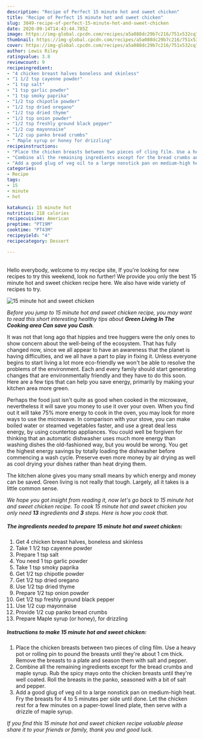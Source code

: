 ```yaml
---
description: "Recipe of Perfect 15 minute hot and sweet chicken"
title: "Recipe of Perfect 15 minute hot and sweet chicken"
slug: 3849-recipe-of-perfect-15-minute-hot-and-sweet-chicken
date: 2020-09-14T14:43:44.785Z
image: https://img-global.cpcdn.com/recipes/a5a088dc29b7c216/751x532cq70/15-minute-hot-and-sweet-chicken-recipe-main-photo.jpg
thumbnail: https://img-global.cpcdn.com/recipes/a5a088dc29b7c216/751x532cq70/15-minute-hot-and-sweet-chicken-recipe-main-photo.jpg
cover: https://img-global.cpcdn.com/recipes/a5a088dc29b7c216/751x532cq70/15-minute-hot-and-sweet-chicken-recipe-main-photo.jpg
author: Lewis Riley
ratingvalue: 3.8
reviewcount: 9
recipeingredient:
- "4 chicken breast halves boneless and skinless"
- "1 1/2 tsp cayenne powder"
- "1 tsp salt"
- "1 tsp garlic powder"
- "1 tsp smoky paprika"
- "1/2 tsp chipotle powder"
- "1/2 tsp dried oregano"
- "1/2 tsp dried thyme"
- "1/2 tsp onion powder"
- "1/2 tsp freshly ground black pepper"
- "1/2 cup mayonnaise"
- "1/2 cup panko bread crumbs"
- " Maple syrup or honey for drizzling"
recipeinstructions:
- "Place the chicken breasts between two pieces of cling film. Use a heavy pot or rolling pin to pound the breasts until they&#39;re about 1 cm thick. Remove the breasts to a plate and season them with salt and pepper."
- "Combine all the remaining ingredients except for the bread crumbs and maple syrup. Rub the spicy mayo onto the chicken breasts until they&#39;re well coated. Roll the breasts in the panko, seasoned with a bit of salt and pepper."
- "Add a good glug of veg oil to a large nonstick pan on medium-high heat. Fry the breasts for 4 to 5 minutes per side until done. Let the chicken rest for a few minutes on a paper-towel lined plate, then serve with a drizzle of maple syrup."
categories:
- Recipe
tags:
- 15
- minute
- hot

katakunci: 15 minute hot 
nutrition: 218 calories
recipecuisine: American
preptime: "PT19M"
cooktime: "PT43M"
recipeyield: "4"
recipecategory: Dessert

---
```

<br>
Hello everybody, welcome to my recipe site, If you're looking for new recipes to try this weekend, look no further! We provide you only the best 15 minute hot and sweet chicken recipe here. We also have wide variety of recipes to try.
<br>


![15 minute hot and sweet chicken](https://img-global.cpcdn.com/recipes/a5a088dc29b7c216/751x532cq70/15-minute-hot-and-sweet-chicken-recipe-main-photo.jpg)

<i>Before you jump to 15 minute hot and sweet chicken recipe, you may want to read this short interesting healthy tips about 
<strong>Green Living In The Cooking area Can save you Cash</strong>.</i>
</br>

It was not that long ago that hippies and tree huggers were the only ones to show concern about the well-being of the ecosystem. That has fully changed now, since we all appear to have an awareness that the planet is having difficulties, and we all have a part to play in fixing it. Unless everyone begins to start living a lot more eco-friendly we won't be able to resolve the problems of the environment. Each and every family should start generating changes that are environmentally friendly and they have to do this soon. Here are a few tips that can help you save energy, primarily by making your kitchen area more green.

Perhaps the food just isn't quite as good when cooked in the microwave, nevertheless it will save you money to use it over your oven. When you find out it will take 75% more energy to cook in the oven, you may look for more ways to use the microwave. In comparison with your stove, you can make boiled water or steamed vegetables faster, and use a great deal less energy, by using countertop appliances. You could well be forgiven for thinking that an automatic dishwasher uses much more energy than washing dishes the old-fashioned way, but you would be wrong. You get the highest energy savings by totally loading the dishwasher before commencing a wash cycle. Preserve even more money by air drying as well as cool drying your dishes rather than heat drying them.

The kitchen alone gives you many small means by which energy and money can be saved. Green living is not really that tough. Largely, all it takes is a little common sense.


<i>We hope you got insight from reading it, now let's go back to 15 minute hot and sweet chicken recipe. To cook 15 minute hot and sweet chicken you only need <strong>13</strong> ingredients and <strong>3</strong> steps. Here is how you cook that.
</i>

##### The ingredients needed to prepare 15 minute hot and sweet chicken:

1. Get 4 chicken breast halves, boneless and skinless
1. Take 1 1/2 tsp cayenne powder
1. Prepare 1 tsp salt
1. You need 1 tsp garlic powder
1. Take 1 tsp smoky paprika
1. Get 1/2 tsp chipotle powder
1. Get 1/2 tsp dried oregano
1. Use 1/2 tsp dried thyme
1. Prepare 1/2 tsp onion powder
1. Get 1/2 tsp freshly ground black pepper
1. Use 1/2 cup mayonnaise
1. Provide 1/2 cup panko bread crumbs
1. Prepare  Maple syrup (or honey), for drizzling


##### Instructions to make 15 minute hot and sweet chicken:

1. Place the chicken breasts between two pieces of cling film. Use a heavy pot or rolling pin to pound the breasts until they&#39;re about 1 cm thick. Remove the breasts to a plate and season them with salt and pepper.
1. Combine all the remaining ingredients except for the bread crumbs and maple syrup. Rub the spicy mayo onto the chicken breasts until they&#39;re well coated. Roll the breasts in the panko, seasoned with a bit of salt and pepper.
1. Add a good glug of veg oil to a large nonstick pan on medium-high heat. Fry the breasts for 4 to 5 minutes per side until done. Let the chicken rest for a few minutes on a paper-towel lined plate, then serve with a drizzle of maple syrup.


<i>If you find this 15 minute hot and sweet chicken recipe valuable please share it to your friends or family, thank you and good luck.</i>
